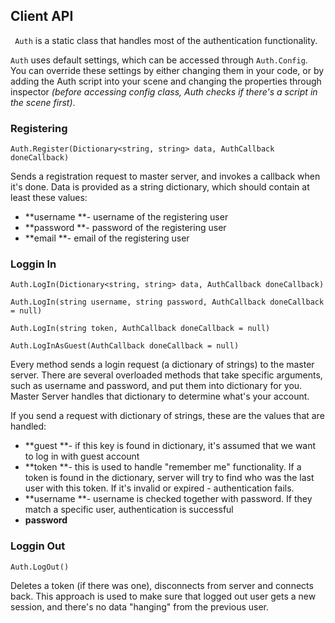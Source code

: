 ## Client API

` Auth` is a static class that handles most of the authentication functionality. 

`Auth` uses default settings, which can be accessed through `Auth.Config`. You can override these settings by either changing them in your code, or by adding the Auth script into your scene and changing the properties through inspector _(before accessing config class, Auth checks if there's a script in the scene first)_. 

### Registering
`Auth.Register(Dictionary<string, string> data, AuthCallback doneCallback)`

Sends a registration request to master server, and invokes a callback when it's done. Data is provided as a string dictionary, which should contain at least these values: 

* **username **- username of the registering user
* **password **- password of the registering user
* **email **- email of the registering user

### Loggin In

`Auth.LogIn(Dictionary<string, string> data, AuthCallback doneCallback)`

`Auth.LogIn(string username, string password, AuthCallback doneCallback = null)`

`Auth.LogIn(string token, AuthCallback doneCallback = null)`

`Auth.LogInAsGuest(AuthCallback doneCallback = null)`

Every method sends a login request (a dictionary of strings) to the master server. There are several overloaded methods that take specific arguments, such as username and password, and put them into dictionary for you. Master Server handles that dictionary to determine what's your account. 

If you send a request with dictionary of strings, these are the values that are handled: 

* **guest **- if this key is found in dictionary, it's assumed that we want to log in with guest account
* **token **- this is used to handle "remember me" functionality. If a token is found in the dictionary, server will try to find who was the last user with this token. If it's invalid or expired - authentication fails.
* **username **- username is checked together with password. If they match a specific user, authentication is successful
* **password**

### Loggin Out

`Auth.LogOut()`

Deletes a token (if there was one), disconnects from server and connects back. This approach is used to make sure that logged out user gets a new session, and there's no data "hanging" from the previous user. 